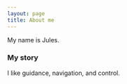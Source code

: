 ```yaml
---
layout: page
title: About me
---
```


My name is Jules.

### My story

I like guidance, navigation, and control.

